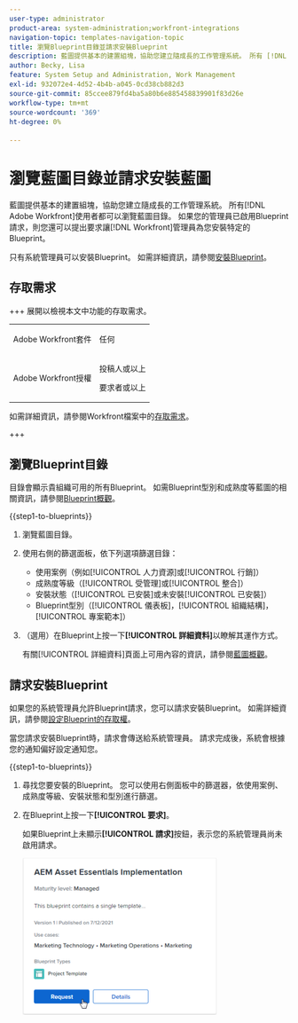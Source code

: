 ```yaml
---
user-type: administrator
product-area: system-administration;workfront-integrations
navigation-topic: templates-navigation-topic
title: 瀏覽Blueprint目錄並請求安裝Blueprint
description: 藍圖提供基本的建置組塊，協助您建立隨成長的工作管理系統。 所有 [!DNL Adobe Workfront] 使用者都可以瀏覽藍圖目錄。 如果管理員已啟用Blueprint請求，您還可請求讓 [!DNL Workfront] 管理員為您安裝特定Blueprint。
author: Becky, Lisa
feature: System Setup and Administration, Work Management
exl-id: 932072e4-4d52-4b4b-a045-0cd38cb882d3
source-git-commit: 85ccee879fd4ba5a80b6e885458839901f83d26e
workflow-type: tm+mt
source-wordcount: '369'
ht-degree: 0%

---
```


# 瀏覽藍圖目錄並請求安裝藍圖

藍圖提供基本的建置組塊，協助您建立隨成長的工作管理系統。 所有[!DNL Adobe Workfront]使用者都可以瀏覽藍圖目錄。 如果您的管理員已啟用Blueprint請求，則您還可以提出要求讓[!DNL Workfront]管理員為您安裝特定的Blueprint。

只有系統管理員可以安裝Blueprint。 如需詳細資訊，請參閱[安裝Blueprint](../../administration-and-setup/blueprints/blueprints-install.md)。

## 存取需求

+++ 展開以檢視本文中功能的存取需求。

<table style="table-layout:auto"> 
 <col> 
 <col> 
 <tbody> 
  <tr> 
   <td role="rowheader">Adobe Workfront套件</td> 
   <td> <p>任何 </p> </td> 
  </tr> 
  <tr> 
   <td role="rowheader">Adobe Workfront授權</td> 
   <td><p>投稿人或以上</p><p>要求者或以上</p>
  </td> 
  </tr> 
 </tbody> 
</table>

如需詳細資訊，請參閱Workfront檔案中的[存取需求](/help/quicksilver/administration-and-setup/add-users/access-levels-and-object-permissions/access-level-requirements-in-documentation.md)。

+++

## 瀏覽Blueprint目錄

目錄會顯示貴組織可用的所有Blueprint。 如需Blueprint型別和成熟度等藍圖的相關資訊，請參閱[Blueprint概觀](../../administration-and-setup/blueprints/blueprints-overview.md)。

{{step1-to-blueprints}}

1. 瀏覽藍圖目錄。
1. 使用右側的篩選面板，依下列選項篩選目錄：

   * 使用案例（例如[!UICONTROL 人力資源]或[!UICONTROL 行銷]）
   * 成熟度等級（[!UICONTROL 受管理]或[!UICONTROL 整合]）
   * 安裝狀態（[!UICONTROL 已安裝]或未安裝[!UICONTROL 已安裝]）
   * Blueprint型別（<!--Custom Form, -->[!UICONTROL 儀表板]，[!UICONTROL 組織結構]，[!UICONTROL 專案範本]<!--, Request Queue, Setup Feature-->）

1. （選用）在Blueprint上按一下&#x200B;**[!UICONTROL 詳細資料]**&#x200B;以瞭解其運作方式。

   有關[!UICONTROL 詳細資料]頁面上可用內容的資訊，請參閱[藍圖概觀](../../administration-and-setup/blueprints/blueprints-overview.md)。

## 請求安裝Blueprint

如果您的系統管理員允許Blueprint請求，您可以請求安裝Blueprint。 如需詳細資訊，請參閱[設定Blueprint的存取權](../../administration-and-setup/blueprints/configure-access-to-blueprints.md)。

當您請求安裝Blueprint時，請求會傳送給系統管理員。 請求完成後，系統會根據您的通知偏好設定通知您。

{{step1-to-blueprints}}

1. 尋找您要安裝的Blueprint。 您可以使用右側面板中的篩選器，依使用案例、成熟度等級、安裝狀態和型別進行篩選。
1. 在Blueprint上按一下&#x200B;**[!UICONTROL 要求]**。

   如果Blueprint上未顯示&#x200B;**[!UICONTROL 請求]**&#x200B;按鈕，表示您的系統管理員尚未啟用請求。

   ![要求Blueprint](assets/blueprints-non-admin-request-bp-350x283.png)
